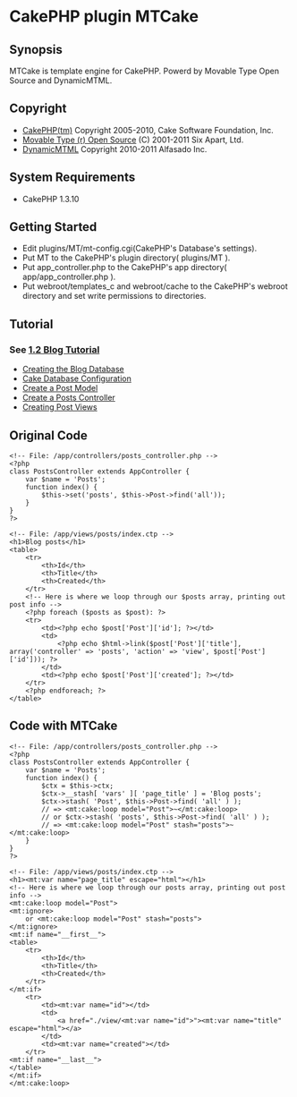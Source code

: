 # CakePHP plugin MTCake

## Synopsis

MTCake is template engine for CakePHP. Powerd by Movable Type Open Source and DynamicMTML.

## Copyright
+ [CakePHP(tm)](http://cakephp.org) Copyright 2005-2010, Cake Software Foundation, Inc.
+ [Movable Type (r) Open Source](https://github.com/movabletype/movabletype) (C) 2001-2011 Six Apart, Ltd.
+ [DynamicMTML](https://github.com/alfasado/DynamicMTML) Copyright 2010-2011 Alfasado Inc.

## System Requirements

+ CakePHP 1.3.10


## Getting Started
+ Edit plugins/MT/mt-config.cgi(CakePHP's Database's settings).
+ Put MT to the CakePHP's plugin directory( plugins/MT ).
+ Put app\_controller.php to the CakePHP's app directory( app/app\_controller.php ).
+ Put webroot/templates\_c and webroot/cache to the CakePHP's webroot directory and set write permissions to directories.


## Tutorial
### See [1.2 Blog Tutorial](http://book.cakephp.org/view/219/Blog)

+ [Creating the Blog Database](http://book.cakephp.org/view/330/Creating-the-Blog-Database)
+ [Cake Database Configuration](http://book.cakephp.org/view/331/Cake-Database-Configuration)
+ [Create a Post Model](http://book.cakephp.org/view/334/Create-a-Post-Model)
+ [Create a Posts Controller](http://book.cakephp.org/view/335/Create-a-Posts-Controller)
+ [Creating Post Views](http://book.cakephp.org/view/336/Creating-Post-Views)


## Original Code
    <!-- File: /app/controllers/posts_controller.php -->
    <?php
    class PostsController extends AppController {
        var $name = 'Posts';
        function index() {
            $this->set('posts', $this->Post->find('all'));
        }
    }
    ?>

    <!-- File: /app/views/posts/index.ctp -->
    <h1>Blog posts</h1>
    <table>
        <tr>
            <th>Id</th>
            <th>Title</th>
            <th>Created</th>
        </tr>
        <!-- Here is where we loop through our $posts array, printing out post info -->
        <?php foreach ($posts as $post): ?>
        <tr>
            <td><?php echo $post['Post']['id']; ?></td>
            <td>
                <?php echo $html->link($post['Post']['title'], 
    array('controller' => 'posts', 'action' => 'view', $post['Post']['id'])); ?>
            </td>
            <td><?php echo $post['Post']['created']; ?></td>
        </tr>
        <?php endforeach; ?>
    </table>


## Code with MTCake
    <!-- File: /app/controllers/posts_controller.php -->
    <?php
    class PostsController extends AppController {
        var $name = 'Posts';
        function index() {
            $ctx = $this->ctx;
            $ctx->__stash[ 'vars' ][ 'page_title' ] = 'Blog posts';
            $ctx->stash( 'Post', $this->Post->find( 'all' ) );
            // => <mt:cake:loop model="Post">~</mt:cake:loop>
            // or $ctx->stash( 'posts', $this->Post->find( 'all' ) ); 
            // => <mt:cake:loop model="Post" stash="posts">~</mt:cake:loop>
        }
    }
    ?>

    <!-- File: /app/views/posts/index.ctp -->
    <h1><mt:var name="page_title" escape="html"></h1>
    <!-- Here is where we loop through our posts array, printing out post info -->
    <mt:cake:loop model="Post">
    <mt:ignore>
        or <mt:cake:loop model="Post" stash="posts">
    </mt:ignore>
    <mt:if name="__first__">
    <table>
        <tr>
            <th>Id</th>
            <th>Title</th>
            <th>Created</th>
        </tr>
    </mt:if>
        <tr>
            <td><mt:var name="id"></td>
            <td>
                <a href="./view/<mt:var name="id">"><mt:var name="title" escape="html"></a>
            </td>
            <td><mt:var name="created"></td>
        </tr>
    <mt:if name="__last__">
    </table>
    </mt:if>
    </mt:cake:loop>
